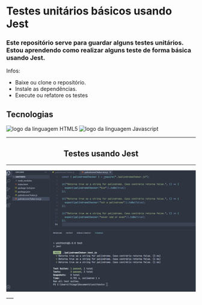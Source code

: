 # Testes unitários básicos usando Jest

### Este repositório serve para guardar alguns testes unitários. Estou aprendendo como realizar alguns teste de forma básica usando Jest.

Infos:

- Baixe ou clone o reposítório.
- Instale as dependências.
- Execute ou refatore os testes

## Tecnologias

<img alt="logo da linguagem HTML5" src="https://img.shields.io/badge/jest-default?style=for-the-badge&logo=jest&logoColor=white"> <img alt="logo da linguagem Javascript" src="https://img.shields.io/badge/JavaScript-323330?style=for-the-badge&logo=javascript&logoColor=F7DF1E">

---

<h2 align="center">Testes usando Jest</h2>

---

<img src="./tela.jpg"> 
___
